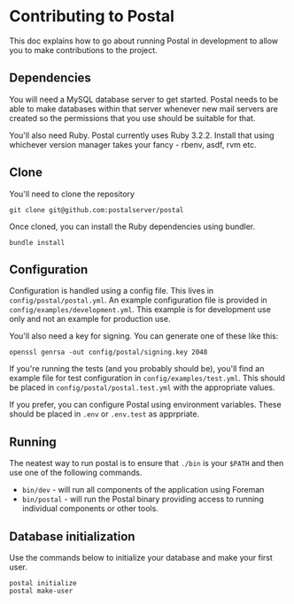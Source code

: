 # Contributing to Postal

This doc explains how to go about running Postal in development to allow you to make contributions to the project.

## Dependencies

You will need a MySQL database server to get started. Postal needs to be able to make databases within that server whenever new mail servers are created so the permissions that you use should be suitable for that.

You'll also need Ruby. Postal currently uses Ruby 3.2.2. Install that using whichever version manager takes your fancy - rbenv, asdf, rvm etc.

## Clone

You'll need to clone the repository

```
git clone git@github.com:postalserver/postal
```

Once cloned, you can install the Ruby dependencies using bundler.

```
bundle install
```

## Configuration

Configuration is handled using a config file. This lives in `config/postal/postal.yml`. An example configuration file is provided in `config/examples/development.yml`. This example is for development use only and not an example for production use.

You'll also need a key for signing. You can generate one of these like this:

```
openssl genrsa -out config/postal/signing.key 2048
```

If you're running the tests (and you probably should be), you'll find an example file for test configuration in `config/examples/test.yml`. This should be placed in `config/postal/postal.test.yml` with the appropriate values.

If you prefer, you can configure Postal using environment variables. These should be placed in `.env` or `.env.test` as apprpriate.

## Running

The neatest way to run postal is to ensure that `./bin` is your `$PATH` and then use one of the following commands.

* `bin/dev` - will run all components of the application using Foreman
* `bin/postal` - will run the Postal binary providing access to running individual components or other tools.

## Database initialization

Use the commands below to initialize your database and make your first user.

```
postal initialize
postal make-user
```

